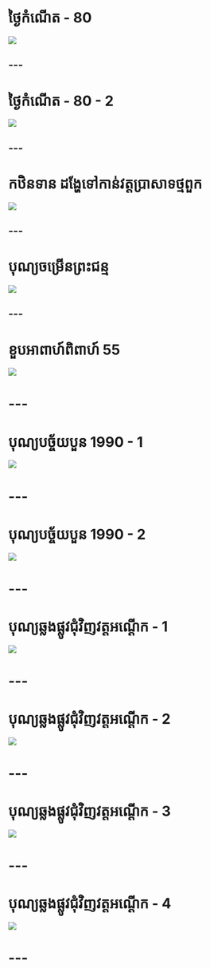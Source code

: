 # ថ្ងៃកំណើត - 80
[![](http://img.youtube.com/vi/itCi17q3oic/0.jpg)](http://www.youtube.com/watch?v=itCi17q3oic "Birthday - Part 1")
## ---

# ថ្ងៃកំណើត - 80 - 2
[![](http://img.youtube.com/vi/pu3fvGY3GmU/0.jpg)](http://www.youtube.com/watch?v=pu3fvGY3GmU "ថ្ងៃកំណើត - 80 - 2")
## ---

# កឋិនទាន ដង្ហែទៅកាន់វត្តប្រាសាទថ្មពួក
[![](http://img.youtube.com/vi/x52QaVrteMw/0.jpg)](http://www.youtube.com/watch?v=x52QaVrteMw "កឋិនទាន ដង្ហែទៅកាន់វត្តប្រាសាទថ្មពួក")
## ---

# បុណ្យចម្រើនព្រះជន្ម
[![](http://img.youtube.com/vi/8LWS6cNtHUE/0.jpg)](http://www.youtube.com/watch?v=8LWS6cNtHUE "បុណ្យចម្រើនព្រះជន្ម")
## ---

# ខួបអាពាហ៍ពិពាហ៍ 55
[![](http://img.youtube.com/vi/sxU5inFqL3Q/0.jpg)](http://www.youtube.com/watch?v=sxU5inFqL3Q "ខួបអាពាហ៍ពិពាហ៍ 55")
# ---

# បុណ្យបច្ច័យបួន 1990 - 1
[![](http://img.youtube.com/vi/NZNbuZUqrag/0.jpg)](http://www.youtube.com/watch?v=NZNbuZUqrag "បុណ្យបច្ច័យបួន 1990 - 1")
# ---

# បុណ្យបច្ច័យបួន 1990 - 2
[![](http://img.youtube.com/vi/B1pneaN64Ig/0.jpg)](http://www.youtube.com/watch?v=B1pneaN64Ig "បុណ្យបច្ច័យបួន 1990 - 2")
# ---

# បុណ្យឆ្លងផ្លូវជុំវិញវត្តអណ្ដើក - 1
[![](http://img.youtube.com/vi/3e4G7jWDK8M/0.jpg)](http://www.youtube.com/watch?v=3e4G7jWDK8M "បុណ្យឆ្លងផ្លូវជុំវិញវត្តអណ្ដើក - 1")
# ---

# បុណ្យឆ្លងផ្លូវជុំវិញវត្តអណ្ដើក - 2
[![](http://img.youtube.com/vi/l6SP8bQEdiY/0.jpg)](http://www.youtube.com/watch?v=l6SP8bQEdiY "បុណ្យឆ្លងផ្លូវជុំវិញវត្តអណ្ដើក - 2")
# ---

# បុណ្យឆ្លងផ្លូវជុំវិញវត្តអណ្ដើក - 3
[![](http://img.youtube.com/vi/rG47hlcXLIg/0.jpg)](http://www.youtube.com/watch?v=rG47hlcXLIg "បុណ្យឆ្លងផ្លូវជុំវិញវត្តអណ្ដើក - 3")
# ---

# បុណ្យឆ្លងផ្លូវជុំវិញវត្តអណ្ដើក - 4
[![](http://img.youtube.com/vi/-MIUQvidCvY/0.jpg)](http://www.youtube.com/watch?v=-MIUQvidCvY "បុណ្យឆ្លងផ្លូវជុំវិញវត្តអណ្ដើក - 4")
# ---

